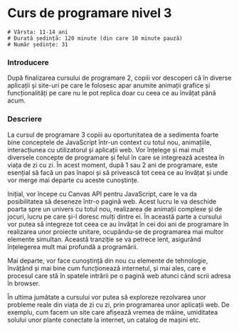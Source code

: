 # Curs de programare nivel 3

    # Vârsta: 11-14 ani
    # Durată ședință: 120 minute (din care 10 minute pauză)
    # Număr ședințe: 31

### Introducere

După finalizarea cursului de programare 2, copiii vor descoperi că în diverse aplicații și site-uri pe care le folosesc apar anumite animații grafice și funcționalități pe care nu le pot replica doar cu ceea ce au învățat până acum.


### Descriere

La cursul de programare 3 copiii au oportunitatea de a sedimenta foarte bine conceptele de JavaScript într-un context cu totul nou, animațiile, interacțiunea cu utilizatorul și aplicații web. Vor înțelege și mai mult diversele concepte de programare și felul în care se integrează acestea în viața de zi cu zi. În acest moment, după 1 sau 2 ani de programare, este esențial să facă un pas înapoi și să privească tot ceea ce au învățat și unde vor merge mai departe cu aceste cunoștințe.

Inițial, vor începe cu Canvas API pentru JavaScript, care le va da posibilitatea să deseneze într-o pagină web. Acest lucru le va deschide poarta spre un univers cu totul nou, realizarea de animații complexe și de jocuri, lucru pe care și-l doresc mulți dintre ei. În această parte a cursului vor putea să integreze tot ceea ce au învățat în cei doi ani de programare în realizarea unor proiecte unitare, ocupându-se de programarea mai multor elemente simultan. Această tranziție se va petrece lent, asigurând înțelegerea mult mai profundă a programării.

Mai departe, vor face cunoștință din nou cu elemente de tehnologie, învățând și mai bine cum funcționează internetul, și mai ales, care e procesul care stă în spatele intrării pe o pagină web atunci când scrii adresa în browser.

În ultima jumătate a cursului vor putea să exploreze rezolvarea unor probleme reale din viața de zi cu zi, prin programarea unor aplicații web. De exemplu, cum facem un site care afișează vremea de mâine, umiditatea solului unor plante conectate la internet, un catalog de mașini etc.


